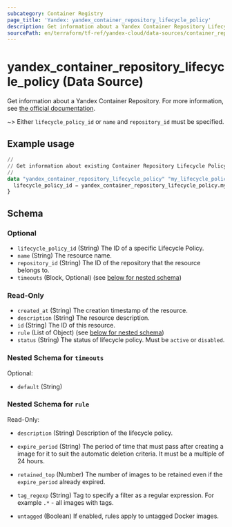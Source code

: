 ```yaml
---
subcategory: Container Registry
page_title: 'Yandex: yandex_container_repository_lifecycle_policy'
description: Get information about a Yandex Container Repository Lifecycle Policy.
sourcePath: en/terraform/tf-ref/yandex-cloud/data-sources/container_repository_lifecycle_policy.md
---
```


# yandex_container_repository_lifecycle_policy (Data Source)

Get information about a Yandex Container Repository. For more information, see [the official documentation](https://yandex.cloud/docs/container-registry/concepts/lifecycle-policy).

~> Either `lifecycle_policy_id` or `name` and `repository_id` must be specified.

## Example usage

```terraform
//
// Get information about existing Container Repository Lifecycle Policy.
//
data "yandex_container_repository_lifecycle_policy" "my_lifecycle_policy_by_id" {
  lifecycle_policy_id = yandex_container_repository_lifecycle_policy.my_lifecycle_policy.id
}
```

<!-- schema generated by tfplugindocs -->
## Schema

### Optional

- `lifecycle_policy_id` (String) The ID of a specific Lifecycle Policy.
- `name` (String) The resource name.
- `repository_id` (String) The ID of the repository that the resource belongs to.
- `timeouts` (Block, Optional) (see [below for nested schema](#nestedblock--timeouts))

### Read-Only

- `created_at` (String) The creation timestamp of the resource.
- `description` (String) The resource description.
- `id` (String) The ID of this resource.
- `rule` (List of Object) (see [below for nested schema](#nestedatt--rule))
- `status` (String) The status of lifecycle policy. Must be `active` or `disabled`.

<a id="nestedblock--timeouts"></a>
### Nested Schema for `timeouts`

Optional:

- `default` (String)


<a id="nestedatt--rule"></a>
### Nested Schema for `rule`

Read-Only:

- `description` (String) Description of the lifecycle policy.

- `expire_period` (String) The period of time that must pass after creating a image for it to suit the automatic deletion criteria. It must be a multiple of 24 hours.

- `retained_top` (Number) The number of images to be retained even if the `expire_period` already expired.

- `tag_regexp` (String) Tag to specify a filter as a regular expression. For example `.*` - all images with tags.

- `untagged` (Boolean) If enabled, rules apply to untagged Docker images.

